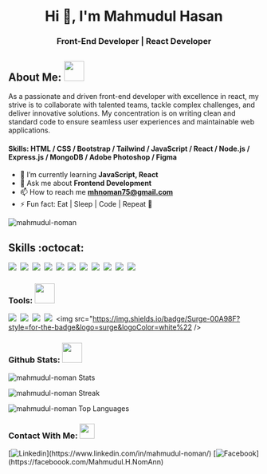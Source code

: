 <h1 align="center">Hi 👋, I'm Mahmudul Hasan</h1>
<h3 align="center">Front-End Developer | React Developer</h3>

## **About Me: <img src="https://media2.giphy.com/media/ZGHpWzdOEkMKtwLqdc/giphy.gif?cid=ecf05e47a0n3gi1bfqntqmob8g9aid1oyj2wr3ds3mg700bl&rid=giphy.gif" width="40">**
As a passionate and driven front-end developer with excellence in react, my strive is to collaborate with talented teams, tackle complex challenges, and deliver innovative solutions. My concentration is on writing clean and standard code to ensure seamless user experiences and maintainable web applications.

<h4>Skills:  HTML / CSS / Bootstrap / Tailwind / JavaScript / React / Node.js / Express.js / MongoDB / Adobe Photoshop / Figma</h4>

- 🌱 I’m currently learning **JavaScript, React**
- 💬 Ask me about **Frontend Development**
- 📫 How to reach me **mhnoman75@gmail.com**
- ⚡ Fun fact: Eat | Sleep | Code | Repeat 🔁 

<p align="left"> <img src="https://komarev.com/ghpvc/?username=mahmudul-noman&label=Profile%20views&color=36ab43&style=flat" alt="mahmudul-noman" /> </p>  

## **Skills :octocat:**
<img src="https://img.shields.io/badge/html5%20-%23e34f26.svg?&style=for-the-badge&logo=html5&logoColor=white" />&nbsp;
<img src="https://img.shields.io/badge/css3%20-%231572B6.svg?&style=for-the-badge&logo=css3&logoColor=white" />&nbsp;
<img src="https://img.shields.io/badge/Tailwind_CSS-38B2AC?style=for-the-badge&logo=tailwind-css&logoColor=white"/>&nbsp;
<img src="https://img.shields.io/badge/Bootstrap-563D7C?style=for-the-badge&logo=bootstrap&logoColor=white" />&nbsp;
<img src="https://img.shields.io/badge/javascript%20-%23F7DF1E.svg?&style=for-the-badge&logo=javascript&logoColor=white" />&nbsp;
<img src="https://img.shields.io/badge/React-20232A?style=for-the-badge&logo=react&logoColor=61DAFB" />&nbsp;
<img src="https://img.shields.io/badge/Firebase-0396de?style=for-the-badge&logo=firebase&logoColor=yellow" />&nbsp;
<img src="https://img.shields.io/badge/Material--UI-0081CB?style=for-the-badge&logo=material-ui&logoColor=white" />&nbsp;
<img src="https://img.shields.io/badge/Node-43853D?style=for-the-badge&logo=node.js&logoColor=white" />&nbsp;
<img src="https://img.shields.io/badge/Express-43853D?style=for-the-badge&logo=express&logoColor=white" />&nbsp;
<img src="https://img.shields.io/badge/MongoDB-4EA94B?style=for-the-badge&logo=mongodb&logoColor=white" />&nbsp;
<br/>

### Tools: <img src="https://media.giphy.com/media/KGhpQ5NMoWKQurlHwI/giphy.gif" width="40">
<img src="https://img.shields.io/badge/Git-e94e31?style=for-the-badge&logo=git&logoColor=white" />&nbsp;
<img src="https://img.shields.io/badge/VS CODE-007ACC?style=for-the-badge&logo=visual%20studio%20code&logoColor=white" />&nbsp;
<img src="https://img.shields.io/badge/Netlify-00C7B7?style=for-the-badge&logo=netlify&logoColor=white" />&nbsp;
<img src="https://img.shields.io/badge/Heroku-430098?style=for-the-badge&logo=heroku&logoColor=white" />&nbsp;
<img src="https://img.shields.io/badge/Surge-00A98F?style=for-the-badge&logo=surge&logoColor=white%22 />&nbsp;
<br/>

### Github Stats: <img src="https://media.giphy.com/media/ww9Z3l8wl4szKyRIro/giphy.gif" width="40">
![mahmudul-noman Stats](https://github-readme-stats.vercel.app/api?username=mahmudul-noman&theme=darcula&show_icons=true&hide_border=true&count_private=true)

![mahmudul-noman Streak](https://github-readme-streak-stats.herokuapp.com/?user=mahmudul-noman&theme=darcula&hide_border=true)

![mahmudul-noman Top Languages](https://github-readme-stats.vercel.app/api/top-langs/?username=mahmudul-noman&theme=darcula&show_icons=true&hide_border=true&layout=compact)

### Contact With Me: <img src="https://media.giphy.com/media/YMwAWYzXzK4FXrjCZu/giphy.gif" width="30">
[![Linkedin](https://img.shields.io/badge/LinkedIn-0077B5?style=for-the-badge&logo=linkedin&logoColor=white")](https://www.linkedin.com/in/mahmudul-noman/) 
[![Facebook](https://img.shields.io/badge/Facebook-1877F2?style=for-the-badge&logo=facebook&logoColor=white")](https://faceboook.com/Mahmudul.H.NomAnn)
